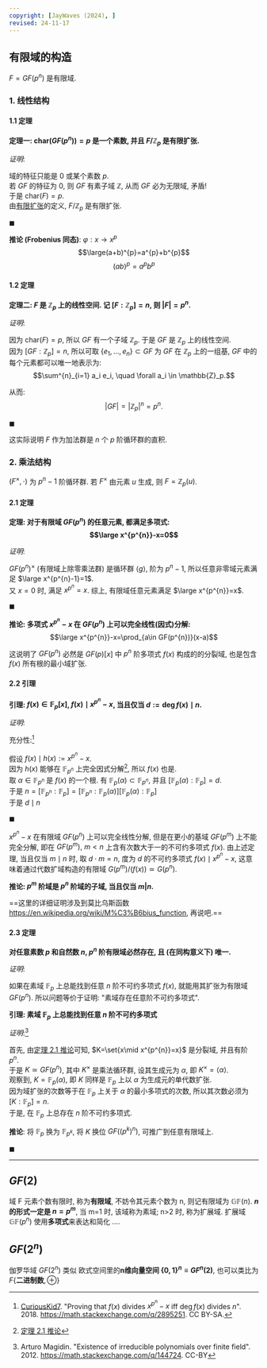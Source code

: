```yaml
---
copyright: [JayWaves (2024), ]
revised: 24-11-17
---
```


## 有限域的构造

$F=GF(p^{n})$ 是有限域.

### 1. 线性结构

#### 1.1 定理

**定理一: ${} \text{char}(GF(p^{n})) = p {}$ 是一个素数, 并且 $F / \mathbb{Z}_p$ 是有限扩张.**

*证明*: 

域的特征只能是 0 或某个素数 $p$.  
若 $GF$ 的特征为 0, 则 $GF$ 有素子域 $\mathbb{Z}$, 从而 $GF$ 必为无限域, 矛盾!  
于是 $\text{char}(F) = p$.  
由[有限扩张](Math/抽象代数/域/域扩张.md)的定义, $F / \mathbb{Z}_p$ 是有限扩张.

$\blacksquare$

**推论 (Frobenius 同态)**: $\varphi: x\to x^{p}$ $$\large(a+b)^{p}=a^{p}+b^{p}$$ $$(ab)^{p}=a^{p}b^{p}$$

#### 1.2 定理

**定理二: $F$ 是 $\mathbb{Z}_p$ 上的线性空间. 记 $[F : \mathbb{Z}_p] = n$, 则 $|F| = p^n$.**

*证明*: 

因为 $\text{char}(F) = p$, 所以 $GF$ 有一个子域 $\mathbb{Z}_p$. 
于是 $GF$ 是 $\mathbb{Z}_p$ 上的线性空间.  
因为 ${} [GF : \mathbb{Z}_p] = n {}$, 所以可取 $\{e_1, \ldots, e_n\}\subset GF$ 为 $GF$ 在 $\mathbb{Z}_p$ 上的一组基, $GF$ 中的每个元素都可以唯一地表示为:   
$$\sum^{n}_{i=1} a_i e_i, \quad \forall a_i \in \mathbb{Z}_p.$$

从而: 
$$|GF| = |\mathbb{Z}_p|^n = p^n.$$

$\blacksquare$

这实际说明 $F$ 作为加法群是 $n$ 个 $p$ 阶循环群的直积.

### 2. 乘法结构

$(F^\times, \cdot)$ 为 $p^{n} - 1$ 阶循环群. 若 $F^\times$ 由元素 $u$ 生成, 则 $F = \mathbb{Z}_p(u)$. 

#### 2.1 定理

**定理: 对于有限域 $GF(p^{n})$ 的任意元素, 都满足多项式: $$\large x^{p^{n}}-x=0$$**

*证明*: 

$GF(p^{n})^\times$ (有限域上除零乘法群) 是循环群 $\langle g\rangle$, 阶为 $p^{n}-1$, 所以任意非零域元素满足 $\large x^{p^{n}-1}=1$.  
又 $x=0$ 时, 满足 $x^{p^{n}}=x$. 综上, 有限域任意元素满足 $\large x^{p^{n}}=x$.

$\blacksquare$

**推论: 多项式 $x^{p^{n}}-x$ 在 $GF(p^{n})$ 上可以完全线性(因式)分解:** $$\large x^{p^{n}}-x=\prod_{a\in GF(p^{n})}(x-a)$$

这说明了 $GF(p^{n})$ 必然是 $GF(p)[x]$ 中 $p^{n}$ 阶多项式 $f(x)$ 构成的的分裂域, 也是包含 $f(x)$ 所有根的最小域扩张.

#### 2.2 引理

**引理: $f(x)\in \mathbb{F}_{p}[x]$, $f(x)\mid x^{p^n} - x$, 当且仅当 $d:=\deg f(x)\mid n$.**

*证明*: 

充分性:[^1]

假设 $f(x)\mid h(x):=x^{p^n} -x$.  
因为 $h(x)$ 能够在 $\mathbb{F}_{p^{n}}$ 上完全因式分解[^2], 所以 $f(x)$ 也是.  
取 $\alpha \in \mathbb{F}_{p^n}$ 是 $f(x)$ 的一个根. 有 $\mathbb{F}_{p}(\alpha)\subset \mathbb{F}_{p^n}$, 并且 $[\mathbb{F}_p(\alpha): \mathbb{F}_p] = d$.  
于是 $n = [\mathbb{F}_{p^n}: \mathbb{F}_p]= [\mathbb{F}_{p^n}: \mathbb{F}_p(\alpha)][\mathbb{F}_p(\alpha): \mathbb{F}_p]$  
于是 $d\mid n$

$\blacksquare$

[^1]: [CuriousKid7](https://math.stackexchange.com/users/376651/curiouskid7). "Proving that $f(x)$ divides $x^{p^n} - x$ iff $\deg f(x)$ divides $n$". 2018. https://math.stackexchange.com/q/2895251. CC BY-SA.

[^2]: [定理 2.1 推论](#2%201%20定理)

$x^{p^{n}}-x$ 在有限域 $GF(p^{n})$ 上可以完全线性分解, 但是在更小的基域 $GF(p^{m})$ 上不能完全分解, 即在 $GF(p^{m}),\ m<n$ 上含有次数大于一的不可约多项式 $f(x)$. 由上述定理, 当且仅当 $m\mid n$ 时, 取 $d\cdot m=n$, 度为 $d$ 的不可约多项式 $f(x)\mid x^{p^{n}}-x$, 这意味着通过代数扩域构造的有限域 $G(p^{m})/(f(x))\simeq G(p^{n})$.

**推论: $p^m$ 阶域是 $p^n$ 阶域的子域, 当且仅当 $m | n$.**

==这里的详细证明涉及到莫比乌斯函数 <https://en.wikipedia.org/wiki/M%C3%B6bius_function>, 再说吧.==

#### 2.3 定理

**对任意素数 $p$ 和自然数 $n$, $p^{n}$ 阶有限域必然存在, 且 (在同构意义下) 唯一.**

*证明*: 

如果在素域 $\mathbb{F}_{p}$ 上总能找到任意 $n$ 阶不可约多项式 $f(x)$, 就能用其扩张为有限域 $GF(p^{n})$. 所以问题等价于证明: "素域存在任意阶不可约多项式".

**引理: 素域 $\mathbb{F}_{p}$ 上总能找到任意 $n$ 阶不可约多项式**

*证明*:[^3]

首先, 由[定理 2.1 推论](#2%201%20定理)可知, $K=\set{x\mid x^{p^{n}}=x}$ 是分裂域, 并且有阶 $p^{n}$.  
于是 $K\simeq GF(p^{n})$, 其中 $K^{\times}$ 是乘法循环群, 设其生成元为 $\alpha$, 即 ${} K^{\times}=\langle\alpha\rangle {}$.  
观察到, $K= \mathbb{F}_{p}(\alpha)$, 即 $K$ 同样是 $\mathbb{F}_{p}$ 上以 $\alpha$ 为生成元的单代数扩张.  
因为域扩张的次数等于在 $\mathbb{F}_{p}$ 上关于 $\alpha$ 的最小多项式的次数, 所以其次数必须为 $[K:\mathbb{F}_{p}]=n$.  
于是, 在 $\mathbb{F}_{p}$ 上总存在 $n$ 阶不可约多项式.

[^3]: Arturo Magidin. "Existence of irreducible polynomials over finite field". 2012. https://math.stackexchange.com/q/144724. CC-BY

**推论**: 将 $\mathbb{F}_{p}$ 换为 $\mathbb{F}_{p^{k}}$, 将 $K$ 换位 $GF((p^{k})^{n})$, 可推广到任意有限域上.

$\blacksquare$

***

## $GF(2)$

域 F 元素个数有限时, 称为**有限域**, 不妨令其元素个数为 n, 则记有限域为 $\mathbb{GF}(n)$.  **$n$ 的形式一定是 $n=p^{m}$**, 当 m=1 时, 该域称为素域; n>2 时, 称为扩展域. 扩展域 $\mathbb{GF}(p^{n})$ 使用**多项式**来表达和简化 ....

## $GF(2^n)$

伽罗华域 $GF(2^{n})$ 类似 欧式空间里的**n维向量空间 $\{0,1\}^{n}\equiv GF^{n}(2)$**, 也可以类比为 $F\{\textbf{二进制数}, \oplus\}$


